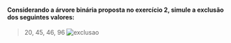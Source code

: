 #### Considerando a árvore binária proposta no exercício 2, simule a exclusão dos seguintes valores: 
> 20, 45, 46, 96
![exclusao](remove.gif)